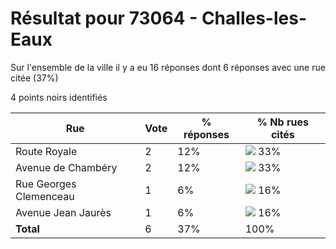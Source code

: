 # Résultat pour 73064 - Challes-les-Eaux

Sur l'ensemble de la ville il y a eu 16 réponses dont 6 réponses avec une rue citée (37%)

4 points noirs identifiés

| Rue | Vote | % réponses | % Nb rues cités|
|-----|------|------------|----------------|
| Route Royale | 2 | 12% | <img src="../../img/bar_33.gif" />&nbsp;33%|
| Avenue de Chambéry | 2 | 12% | <img src="../../img/bar_33.gif" />&nbsp;33%|
| Rue Georges Clemenceau | 1 | 6% | <img src="../../img/bar_16.gif" />&nbsp;16%|
| Avenue Jean Jaurès | 1 | 6% | <img src="../../img/bar_16.gif" />&nbsp;16%|
| **Total** | 6 | 37% | 100%|
